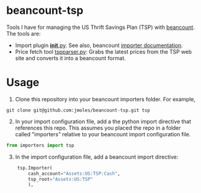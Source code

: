 # beancount-tsp

Tools I have for managing the US Thrift Savings Plan (TSP) with [beancount](http://furius.ca/beancount/). The tools are:

  * Import plugin [__init__.py](__init__.py). See also, beancount [importer documentation](https://docs.google.com/document/d/11EwQdujzEo2cxqaF5PgxCEZXWfKKQCYSMfdJowp_1S8/edit).
  * Price fetch tool [tspparser.py](tspparser.py): Grabs the latest prices from the TSP web site and converts it into a beancount format.

# Usage

1. Clone this repository into your beancount importers folder. For example,
```shell
git clone git@github.com:jmoles/beancount-tsp.git tsp
```
2. In your import configuration file, add a the python import directive that references this repo. This assumes you placed the repo in a folder called "importers" relative to your beancount import configuration file.
```python
from importers import tsp
```
3. In the import configuration file, add a beancount import directive:
```python
    tsp.Importer(
        cash_account="Assets:US:TSP:Cash",
        tsp_root="Assets:US:TSP"
        ),
```
